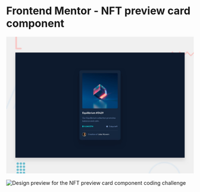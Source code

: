 # Frontend Mentor - NFT preview card component

![Design preview for the NFT preview card component coding challenge](./design/desktop-preview.jpg)

![Design preview for the NFT preview card component coding challenge](./design/active-state.jpg)